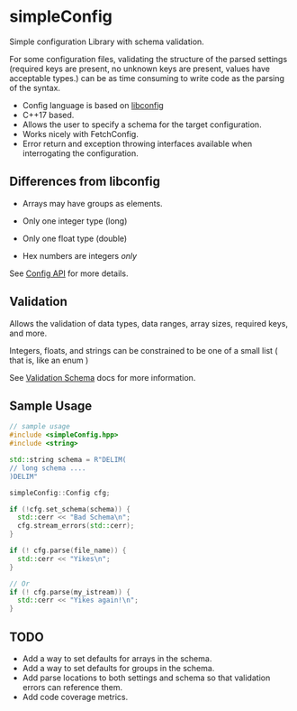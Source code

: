 # simpleConfig
Simple configuration Library with schema validation.

For some configuration files, validating the structure of the parsed settings 
(required keys are present, no unknown keys are present, values have acceptable types.)
can be as time consuming to write code as the parsing of the syntax.

- Config language is based on [libconfig](https://github.com/hyperrealm/libconfig)
- C++17 based.
- Allows the user to specify a schema for the target configuration.
- Works nicely with FetchConfig.
- Error return and exception throwing interfaces available when interrogating
  the configuration.

## Differences from libconfig
- Arrays may have groups as elements.
  
- Only one integer type (long)
- Only one float type (double)
- Hex numbers are integers *only*

See [Config API](docs/API.md) for more details.

## Validation

Allows the validation of data types, data ranges, array sizes, required keys, 
and more.

Integers, floats, and strings can be constrained to be one of a small list (
  that is, like an enum )

See [Validation Schema](docs/VALIDATION_SCHEMA.md) docs for more information.

## Sample Usage

```C++
// sample usage
#include <simpleConfig.hpp>
#include <string>

std::string schema = R"DELIM(
// long schema ....
)DELIM"

simpleConfig::Config cfg;

if (!cfg.set_schema(schema)) {
  std::cerr << "Bad Schema\n";
  cfg.stream_errors(std::cerr);
}

if (! cfg.parse(file_name)) {
  std::cerr << "Yikes\n";
}

// Or
if (! cfg.parse(my_istream)) {
  std::cerr << "Yikes again!\n";
}
```

## TODO
- Add a way to set defaults for arrays in the schema.
- Add a way to set defaults for groups in the schema.
- Add parse locations to both settings and schema
  so that validation errors can reference them.
- Add code coverage metrics.